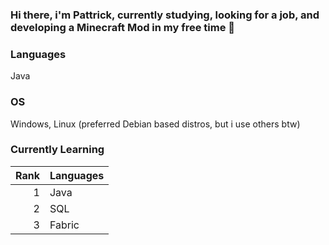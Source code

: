 ### Hi there, i'm Pattrick, currently studying, looking for a job, and developing a Minecraft Mod in my free time 👋

### Languages 

Java

### OS

Windows, Linux (preferred Debian based distros, but i use others btw)

### Currently Learning

| Rank | Languages |
|-----:|-----------|
|     1| Java      |
|     2| SQL       |
|     3| Fabric    |




<!--
**pattrickn0/pattrickn0** is a ✨ _special_ ✨ repository because its `README.md` (this file) appears on your GitHub profile.

Here are some ideas to get you started:

- 🔭 I’m currently working on ...
- 🌱 I’m currently learning ...
- 👯 I’m looking to collaborate on ...
- 🤔 I’m looking for help with ...
- 💬 Ask me about ...
- 📫 How to reach me: ...
- 😄 Pronouns: ...
- ⚡ Fun fact: ...
-->
